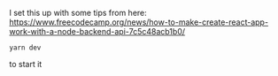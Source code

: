 I set this up with some tips from here:
https://www.freecodecamp.org/news/how-to-make-create-react-app-work-with-a-node-backend-api-7c5c48acb1b0/

`yarn dev`

to start it
